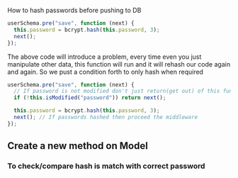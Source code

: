 How to hash passwords before pushing to DB

```js
userSchema.pre("save", function (next) {
  this.password = bcrypt.hash(this.password, 3);
  next();
});
```

The above code will introduce a problem, every time even you just manipulate other data, this function will run and it will rehash our code again and again. So we pust a condition forth to only hash when required

```js
userSchema.pre("save", function (next) {
  // If password is not modified don't just return(get out) of this function
  if (!this.isModified("password")) return next();

  this.password = bcrypt.hash(this.password, 3);
  next(); // If passwords hashed then proceed the middleware
});
```


## Create a new method on Model

### To check/compare hash is match with correct password
